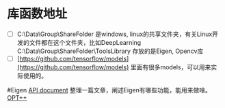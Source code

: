 # 库函数地址

* [ ] C:\Data\Group\ShareFolder 是windows, linux的共享文件夹，有关Linux开发的文件都在这个文件夹，比如DeepLearning C:\Data\Group\ShareFolder\ToolsLibrary 存放的是Eigen, Opencv库
* [ ] [https://github.com/tensorflow/models](https://github.com/tensorflow/models) 里面有很多models，可以用来实际使用的。

#Eigen
[API document](https://eigen.tuxfamily.org/dox/group__QuickRefPage.html)
整理一篇文章，阐述Eigen有哪些功能，能用来做啥。
[OPT++](https://software.sandia.gov/opt++/opt++2.4_doc/html/index.html)



